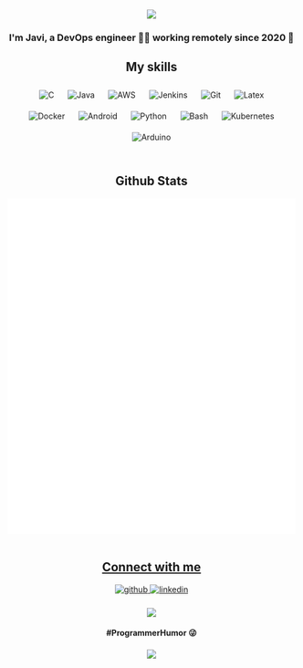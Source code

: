 
<div align="center">
<img src="https://rishavanand.github.io/static/images/greetings.gif" align="center" width="600" />
</div>  

### <div align="center">I'm Javi, a DevOps engineer 👨‍💻 working remotely since 2020 🚀</div>  

## <div align="center">My skills </div>
<div align="center"> 
  
<img style="margin: 10px" src="https://profilinator.rishav.dev/skills-assets/c-original.svg" alt="C" height="50" />  
<img style="margin: 10px" src="https://profilinator.rishav.dev/skills-assets/java-original-wordmark.svg" alt="Java" height="50" />  
<img style="margin: 10px" src="https://profilinator.rishav.dev/skills-assets/amazonwebservices-original-wordmark.svg" alt="AWS" height="50" />  
<img style="margin: 10px" src="https://profilinator.rishav.dev/skills-assets/jenkins-icon.svg" alt="Jenkins" height="50" />  
<img style="margin: 10px" src="https://profilinator.rishav.dev/skills-assets/git-scm-icon.svg" alt="Git" height="50" />  
<img style="margin: 10px" src="https://profilinator.rishav.dev/skills-assets/latex.png" alt="Latex" height="50" />  
  </div>  
  <div align="center">  
<img style="margin: 10px" src="https://profilinator.rishav.dev/skills-assets/docker-original-wordmark.svg" alt="Docker" height="50" />  
<img style="margin: 10px" src="https://profilinator.rishav.dev/skills-assets/android-original-wordmark.svg" alt="Android" height="50" />  
<img style="margin: 10px" src="https://profilinator.rishav.dev/skills-assets/python-original.svg" alt="Python" height="50" />  
<img style="margin: 10px" src="https://profilinator.rishav.dev/skills-assets/gnu_bash-icon.svg" alt="Bash" height="50" />  
<img style="margin: 10px" src="https://profilinator.rishav.dev/skills-assets/kubernetes-icon.svg" alt="Kubernetes" height="50" />  
<img style="margin: 10px" src="https://profilinator.rishav.dev/skills-assets/arduino.png" alt="Arduino" height="50" />  
</div>  

<br/>  


## <div align="center"> Github Stats 
<a href='https://github.com/JParisR/GitHub-stats'>

  <div align="center">
<img src="https://raw.githubusercontent.com/JParisR/GitHub-stats/master/generated/overview.svg" align="center" />
    <img src="https://raw.githubusercontent.com/JParisR/GitHub-stats/master/generated/languages.svg" align="center" />
</div>
 
<br>


 ## <div align="center"> Connect with me
<div align="center">
<a href="https://github.com/JParisR" target="_blank">
<img src=https://img.shields.io/badge/github-%2324292e.svg?&style=for-the-badge&logo=github&logoColor=white alt=github style="margin-bottom: 5px;" />
</a>
<a href="https://linkedin.com/in/https://www.linkedin.com/in/javier-par%C3%ADs-rojo-86a145206/" target="_blank">
<img src=https://img.shields.io/badge/linkedin-%231E77B5.svg?&style=for-the-badge&logo=linkedin&logoColor=white alt=linkedin style="margin-bottom: 5px;" />
</a>  
</div>  
  

<br/>  

<div align="center">
<img src="https://komarev.com/ghpvc/?username=JParisR&&style=flat-square" align="center" />
</div>  

<!--
<br />

<div align="center">
<img src="https://random-memer.herokuapp.com/" align="center" />
</div>  
<br>
-->


#### <div align="center"> #ProgrammerHumor :stuck_out_tongue_winking_eye:
<div align="center">
<img src="https://readme-jokes.vercel.app/api?theme=random" align="center" />
</div>
